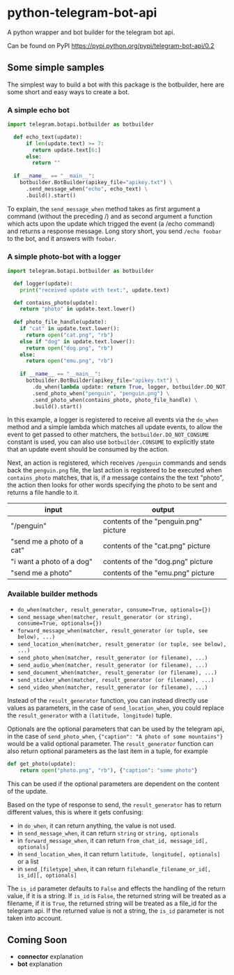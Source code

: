 # python-telegram-bot-api
A python wrapper and bot builder for the telegram bot api.

Can be found on PyPI https://pypi.python.org/pypi/telegram-bot-api/0.2

## Some simple samples
The simplest way to build a bot with this package is the botbuilder, here are some short and easy ways to create a bot.

### A simple echo bot
```python
import telegram.botapi.botbuilder as botbuilder

  def echo_text(update):
      if len(update.text) >= 7:
        return update.text[6:]
      else:
        return ""
  
  if __name__ == "__main__":
    botbuilder.BotBuilder(apikey_file="apikey.txt") \
      .send_message_when("echo", echo_text) \
      .build().start()
```
To explain, the `send_message_when` method takes as first argument a command (without the preceding /) and as second
argument a function which acts upon the update which trigged the event (a /echo command) and returns a response message.
Long story short, you send `/echo foobar` to the bot, and it answers with `foobar`.

### A simple photo-bot with a logger
```python
import telegram.botapi.botbuilder as botbuilder

  def logger(update):
    print("received update with text:", update.text)

  def contains_photo(update):
    return "photo" in update.text.lower()
    
  def photo_file_handle(update):
    if "cat" in update.text.lower():
      return open("cat.png", "rb")
    else if "dog" in update.text.lower():
      return open("dog.png", "rb")
    else:
      return open("emu.png", "rb")
      
    if __name__ == "__main__":
      botbuilder.BotBuilder(apikey_file="apikey.txt") \
        .do_when(lambda update: return True, logger, botbuilder.DO_NOT_CONSUME) \
        .send_photo_when("penguin", "penguin.png") \
        .send_photo_when(contains_photo, photo_file_handle) \
        .build().start()
```
In this example, a logger is registered to receive all events via the `do_when` method and a simple lambda which
matches all update events, to allow the event to get passed to other matchers, the `botbuilder.DO_NOT_CONSUME`
constant is used, you can also use `botbuilder.CONSUME` to explicitly state that an update event should be consumed
by the action.

Next, an action is registered, which receives `/penguin` commands and sends back the `penguin.png` file,
the last action is registered to be executed when `contains_photo` matches, that is, if a message contains the the
text "photo", the action then looks for other words specifying the photo to be sent and returns a file handle to it.

| input | output |
| ----- | ------ |
| "/penguin" | contents of the "penguin.png" picture |
| "send me a photo of a cat" | contents of the "cat.png" picture |
| "i want a photo of a dog" | contents of the "dog.png" picture |
| "send me a photo" | contents of the "emu.png" picture |

### Available builder methods

* `do_when(matcher, result_generator, consume=True, optionals={})`
* `send_message_when(matcher, result_generator (or string), consume=True, optionals={})`
* `forward_message_when(matcher, result_generator (or tuple, see below), ...)`
* `send_location_when(matcher, result_generator (or tuple, see below), ...)`
* `send_photo_when(matcher, result_generator (or filename), ...)`
* `send_audio_when(matcher, result_generator (or filename), ...)`
* `send_document_when(matcher, result_generator (or filename), ...)`
* `send_sticker_when(matcher, result_generator (or filename), ...)`
* `send_video_when(matcher, result_generator (or filename), ...)`

Instead of the `result_generator` function, you can instead directly use values as parameters, in the case of
`send_location_when`, you could replace the `result_generator` with a `(latitude, longitude)` tuple.

Optionals are the optional parameters that can be used by the telegram api, in the case of `send_photo_when`,
`{"caption": "A photo of some mountains"}` would be a valid optional parameter. The `result_generator` function
can also return optional parameters as the last item in a tuple, for example
```python
def get_photo(update):
    return open("photo.png", "rb"), {"caption": "some photo"}
```
This can be used if the optional parameters are dependent on the content of the update.

Based on the type of response to send, the `result_generator` has to return different values, this is where it gets
confusing:

* in `do_when`, it can return anything, the value is not used.
* in `send_message_when`, it can return `string` or `string, optionals`
* in `forward_message_when`, it can return `from_chat_id, message_id[, optionals]`
* in `send_location_when`, it can return `latitude, longitude[, optionals]` or a list
* in `send_[filetype]_when`, it can return `filehandle_filename_or_id[, is_id][, optionals]`

The `is_id` parameter defaults to `False` and effects the handling of the return value, if it is a string.
If `is_id` is `False`, the returned string will be treated as a filename, if it is `True`, the returned string
will be treated as a file_id for the telegram api. If the returned value is not a string, the `is_id` parameter
is not taken into account.

## Coming Soon

* **connector** explanation
* **bot** explanation
